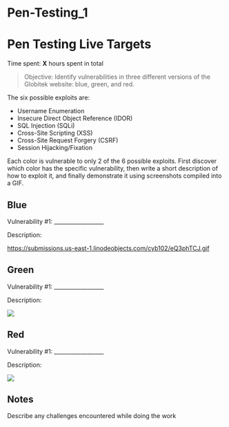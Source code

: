 # Pen-Testing_1
# Pen Testing Live Targets

Time spent: **X** hours spent in total

> Objective: Identify vulnerabilities in three different versions of the Globitek website: blue, green, and red.

The six possible exploits are:

* Username Enumeration
* Insecure Direct Object Reference (IDOR)
* SQL Injection (SQLi)
* Cross-Site Scripting (XSS)
* Cross-Site Request Forgery (CSRF)
* Session Hijacking/Fixation

Each color is vulnerable to only 2 of the 6 possible exploits. First discover which color has the specific vulnerability, then write a short description of how to exploit it, and finally demonstrate it using screenshots compiled into a GIF.

## Blue

Vulnerability #1: __________________

Description:

https://submissions.us-east-1.linodeobjects.com/cyb102/eQ3phTCJ.gif


## Green

Vulnerability #1: __________________

Description:

<img src="green-vuln1.gif">


## Red

Vulnerability #1: __________________

Description:

<img src="red-vuln1.gif">


## Notes

Describe any challenges encountered while doing the work

